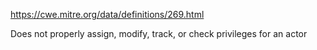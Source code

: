 https://cwe.mitre.org/data/definitions/269.html

Does not properly assign, modify, track, or check privileges for an actor